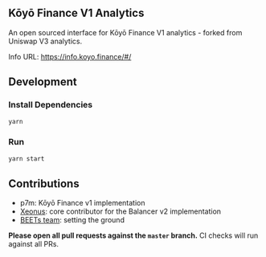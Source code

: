 ## Kōyō Finance V1 Analytics

An open sourced interface for Kōyō Finance V1 analytics - forked from Uniswap V3 analytics.

Info URL: https://info.koyo.finance/#/

## Development

### Install Dependencies

```bash
yarn
```

### Run

```bash
yarn start
```

## Contributions

 - p7m: Kōyō Finance v1 implementation
 - [Xeonus](https://github.com/Xeonus/v3-info): core contributor for the Balancer v2 implementation
 - [BEETs team](https://github.com/beethovenxfi/v3-info): setting the ground

**Please open all pull requests against the `master` branch.**
CI checks will run against all PRs.
